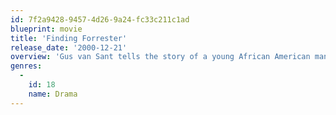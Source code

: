 ```yaml
---
id: 7f2a9428-9457-4d26-9a24-fc33c211c1ad
blueprint: movie
title: 'Finding Forrester'
release_date: '2000-12-21'
overview: 'Gus van Sant tells the story of a young African American man named Jamal who confronts his talents while living on the streets of the Bronx. He accidentally runs into an old writer named Forrester who discovers his passion for writing. With help from his new mentor Jamal receives a scholarship to a private school.'
genres:
  -
    id: 18
    name: Drama
---
```

